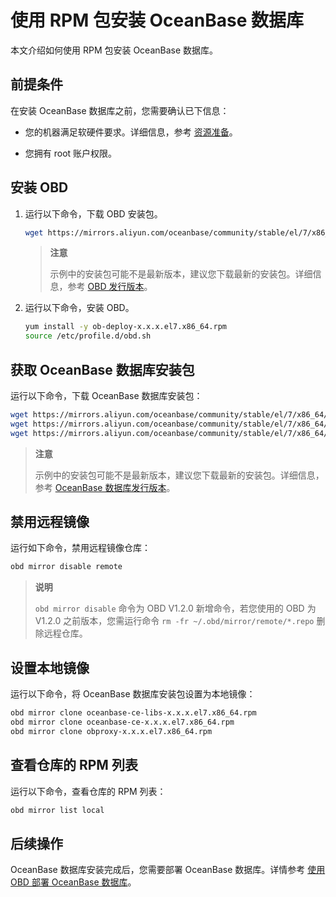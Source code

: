 # 使用 RPM 包安装 OceanBase 数据库

本文介绍如何使用 RPM 包安装 OceanBase 数据库。

## 前提条件

在安装 OceanBase 数据库之前，您需要确认已下信息：

* 您的机器满足软硬件要求。详细信息，参考 [资源准备](../300.installation-and-deployment/300.resource-preparation.md)。

* 您拥有 root 账户权限。

## 安装 OBD

1. 运行以下命令，下载 OBD 安装包。

   ```bash
   wget https://mirrors.aliyun.com/oceanbase/community/stable/el/7/x86_64/ob-deploy-x.x.x.el7.x86_64.rpm
   ```

   > **注意**
   >
   > 示例中的安装包可能不是最新版本，建议您下载最新的安装包。详细信息，参考 [OBD 发行版本](https://github.com/oceanbase/obdeploy/releases)。

2. 运行以下命令，安装 OBD。

   ```bash
   yum install -y ob-deploy-x.x.x.el7.x86_64.rpm
   source /etc/profile.d/obd.sh
   ```

## 获取 OceanBase 数据库安装包

运行以下命令，下载 OceanBase 数据库安装包：

```bash
wget https://mirrors.aliyun.com/oceanbase/community/stable/el/7/x86_64/oceanbase-ce-libs-x.x.x.el7.x86_64.rpm
wget https://mirrors.aliyun.com/oceanbase/community/stable/el/7/x86_64/oceanbase-ce-x.x.x.el7.x86_64.rpm
wget https://mirrors.aliyun.com/oceanbase/community/stable/el/7/x86_64/obproxy-x.x.x.el7.x86_64.rpm
```

> **注意**
>
> 示例中的安装包可能不是最新版本，建议您下载最新的安装包。详细信息，参考 [OceanBase 数据库发行版本](https://github.com/oceanbase/oceanbase/releases)。

## 禁用远程镜像

运行如下命令，禁用远程镜像仓库：

```bash
obd mirror disable remote
```

> **说明**
>
> `obd mirror disable` 命令为 OBD V1.2.0 新增命令，若您使用的 OBD 为 V1.2.0 之前版本，您需运行命令 `rm -fr ~/.obd/mirror/remote/*.repo` 删除远程仓库。

## 设置本地镜像

运行以下命令，将 OceanBase 数据库安装包设置为本地镜像：

```bash
obd mirror clone oceanbase-ce-libs-x.x.x.el7.x86_64.rpm
obd mirror clone oceanbase-ce-x.x.x.el7.x86_64.rpm
obd mirror clone obproxy-x.x.x.el7.x86_64.rpm
```

## 查看仓库的 RPM 列表

运行以下命令，查看仓库的 RPM 列表：

```bash
obd mirror list local
```

## 后续操作

OceanBase 数据库安装完成后，您需要部署 OceanBase 数据库。详情参考 [使用 OBD 部署 OceanBase 数据库](../200.quick-start/400.use-obd-to-deploy-oceanbase-database.md)。
